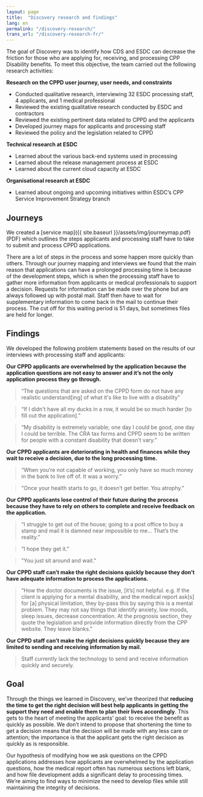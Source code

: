 ```yaml
---
layout: page
title:  "Discovery research and findings"
lang: en
permalink: "/discovery-research/"
trans_url: "/discovery-research-fr/"
---
```


The goal of Discovery was to identify how CDS and ESDC can decrease the friction for those who are applying for, receiving, and processing CPP Disability benefits. To meet this objective, the team carried out the following research activities:

**Research on the CPPD user journey, user needs, and constraints**
* Conducted qualitative research, interviewing 32 ESDC processing staff, 4 applicants, and 1 medical professional
* Reviewed the existing qualitative research conducted by ESDC and contractors
* Reviewed the existing pertinent data related to CPPD and the applicants
* Developed journey maps for applicants and processing staff
* Reviewed the policy and the legislation related to CPPD

**Technical research at ESDC**
* Learned about the various back-end systems used in processing
* Learned about the release management process at ESDC
* Learned about the current cloud capacity at ESDC

**Organisational research at ESDC**
* Learned about ongoing and upcoming initiatives within ESDC’s CPP Service Improvement Strategy branch

## Journeys

We created a [service map]({{ site.baseurl }}/assets/img/journeymap.pdf) (PDF) which outlines the steps applicants and processing staff have to take to submit and process CPPD applications.

There are a lot of steps in the process and some happen more quickly than others. Through our journey mapping and interviews we found that the main reason that applications can have a prolonged processing time is because of the development steps, which is when the processing staff have to gather more information from applicants or medical professionals to support a decision. Requests for information can be made over the phone but are always followed up with postal mail. Staff then have to wait for supplementary information to come back in the mail to continue their process. The cut off for this waiting period is 51 days, but sometimes files are held for longer.

## Findings

We developed the following problem statements based on the results of our interviews with processing staff and applicants:

**Our CPPD applicants are overwhelmed by the application because the application questions are not easy to answer and it’s not the only application process they go through.**

> “The questions that are asked on the CPPD form do not have any realistic understand[ing] of what it's like to live with a disability"

> “If I didn't have all my ducks in a row, it would be so much harder [to fill out the application].”

> “My disability is extremely variable; one day I could be good, one day I could be terrible. The CRA tax forms and CPPD seem to be written for people with a constant disability that doesn’t vary.”

**Our CPPD applicants are deteriorating in health and finances while they wait to receive a decision, due to the long processing time.**

> “When you’re not capable of working, you only have so much money in the bank to live off of. It was a worry.”

> "Once your health starts to go, it doesn’t get better. You atrophy."

**Our CPPD applicants lose control of their future during the process because they have to rely on others to complete and receive feedback on the application.**

> “I struggle to get out of the house; going to a post office to buy a stamp and mail it is damned near impossible to me… That’s the reality.”

> “I hope they get it.”

> "You just sit around and wait."

**Our CPPD staff can’t make the right decisions quickly because they don’t have adequate information to process the applications.**

> “How the doctor documents is the issue, [it’s] not helpful. e.g. If the client is applying for a mental disability, and the medical report ask[s] for [a] physical limitation, they by-pass this by saying this is a mental problem. They may not say things that identify anxiety, low moods, sleep issues, decrease concentration. At the prognosis section, they quote the legislation and provide information directly from the CPP website. They leave blanks.”

**Our CPPD staff can’t make the right decisions quickly because they are limited to sending and receiving information by mail.**

> Staff currently lack the technology to send and receive information quickly and securely.

## Goal

Through the things we learned in Discovery, we’ve theorized that **reducing the time to get the right decision will best help applicants in getting the support they need and enable them to plan their lives accordingly**. This gets to the heart of meeting the applicants’ goal: to receive the benefit as quickly as possible. We don’t intend to propose that shortening the time to get a decision means that the decision will be made with any less care or attention; the importance is that the applicant gets the right decision as quickly as is responsible.

Our hypothesis of modifying how we ask questions on the CPPD applications addresses how applicants are overwhelmed by the application questions, how the medical report often has numerous sections left blank, and how file development adds a significant delay to processing times. We’re aiming to find ways to minimize the need to develop files while still maintaining the integrity of decisions.
